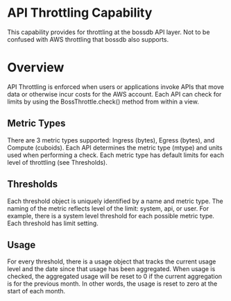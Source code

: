 # API Throttling Capability
This capability provides for throttling at the bossdb API layer.
Not to be confused with AWS throttling that bossdb also supports. 

# Overview
API Throttling is enforced when users or applications invoke APIs that move data or otherwise incur costs for the AWS account. Each API can check for limits by using the BossThrottle.check() method from within a view. 

## Metric Types
There are 3 metric types supported: Ingress (bytes), Egress (bytes), and Compute (cuboids). Each API determines the metric type (mtype) and units used when performing a check. Each metric type has default limits for each level of throttling (see Thresholds).

## Thresholds
Each threshold object is uniquely identified by a name and metric type.  The naming of the metric reflects level of the limit: system, api, or user. For example, there is a system level threshold for each possible metric type. Each threshold has limit setting. 

## Usage
For every threshold, there is a usage object that tracks the current usage level and the date since that usage has been aggregated. When usage is checked, the aggregated usage will be reset to 0 if the current aggregation is for the previous month. In other words, the usage is reset to zero at the start of each month.



